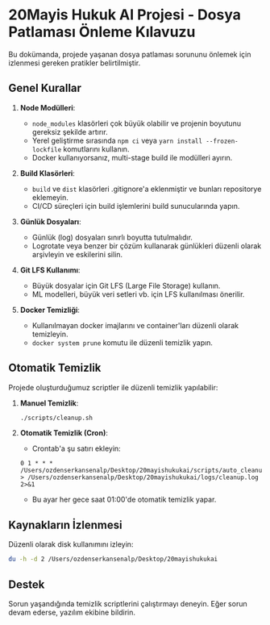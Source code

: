 # 20Mayis Hukuk AI Projesi - Dosya Patlaması Önleme Kılavuzu

Bu dokümanda, projede yaşanan dosya patlaması sorununu önlemek için izlenmesi gereken pratikler belirtilmiştir.

## Genel Kurallar

1. **Node Modülleri**: 
   - `node_modules` klasörleri çok büyük olabilir ve projenin boyutunu gereksiz şekilde artırır.
   - Yerel geliştirme sırasında `npm ci` veya `yarn install --frozen-lockfile` komutlarını kullanın.
   - Docker kullanıyorsanız, multi-stage build ile modülleri ayırın.

2. **Build Klasörleri**:
   - `build` ve `dist` klasörleri .gitignore'a eklenmiştir ve bunları repositorye eklemeyin.
   - CI/CD süreçleri için build işlemlerini build sunucularında yapın.

3. **Günlük Dosyaları**:
   - Günlük (log) dosyaları sınırlı boyutta tutulmalıdır.
   - Logrotate veya benzer bir çözüm kullanarak günlükleri düzenli olarak arşivleyin ve eskilerini silin.

4. **Git LFS Kullanımı**:
   - Büyük dosyalar için Git LFS (Large File Storage) kullanın.
   - ML modelleri, büyük veri setleri vb. için LFS kullanılması önerilir.

5. **Docker Temizliği**:
   - Kullanılmayan docker imajlarını ve container'ları düzenli olarak temizleyin.
   - `docker system prune` komutu ile düzenli temizlik yapın.

## Otomatik Temizlik

Projede oluşturduğumuz scriptler ile düzenli temizlik yapılabilir:

1. **Manuel Temizlik**: 
   ```bash
   ./scripts/cleanup.sh
   ```

2. **Otomatik Temizlik (Cron)**:
   - Crontab'a şu satırı ekleyin:
   ```
   0 1 * * * /Users/ozdenserkansenalp/Desktop/20mayishukukai/scripts/auto_cleanup.sh > /Users/ozdenserkansenalp/Desktop/20mayishukukai/logs/cleanup.log 2>&1
   ```
   - Bu ayar her gece saat 01:00'de otomatik temizlik yapar.

## Kaynakların İzlenmesi

Düzenli olarak disk kullanımını izleyin:

```bash
du -h -d 2 /Users/ozdenserkansenalp/Desktop/20mayishukukai
```

## Destek

Sorun yaşandığında temizlik scriptlerini çalıştırmayı deneyin. Eğer sorun devam ederse, yazılım ekibine bildirin.
